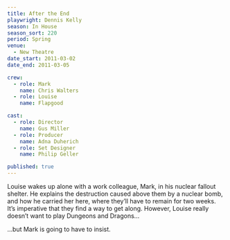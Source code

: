 ```yaml
---
title: After the End
playwright: Dennis Kelly
season: In House
season_sort: 220
period: Spring
venue:
  - New Theatre
date_start: 2011-03-02
date_end: 2011-03-05

crew:
  - role: Mark
    name: Chris Walters
  - role: Louise
    name: Flapgood

cast:
  - role: Director
    name: Gus Miller
  - role: Producer
    name: Adna Duherich
  - role: Set Designer
    name: Philip Geller

published: true
---
```


Louise wakes up alone with a work colleague, Mark, in his nuclear fallout shelter.
He explains the destruction caused above them by a nuclear bomb, and how he carried her here, where they’ll have to remain for two weeks.
It’s imperative that they find a way to get along. However, Louise really doesn’t want to play Dungeons and Dragons…

…but Mark is going to have to insist.
